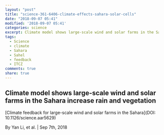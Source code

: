 ```yaml
---
layout: "post"
title: "science-361-6406-climate-effects-sahara-solar-cells"
date: "2018-09-07 05:41"
modified: '2018-09-07 05:41'
categories: science
excerpt: Climate model shows large-scale wind and solar farms in the Sahara increase rain and vegetation
tags:
  - Science
  - climate
  - Sahara
  - Sahel
  - feedback
  - ITCZ 
comments: true
share: true
---
```


## Climate model shows large-scale wind and solar farms in the Sahara increase rain and vegetation

[Climate feedback for large-scale wind and solar farms in the Sahara](DOI: 10.1126/science.aar5629)

By Yan Li, et al. | Sep 7th, 2018
